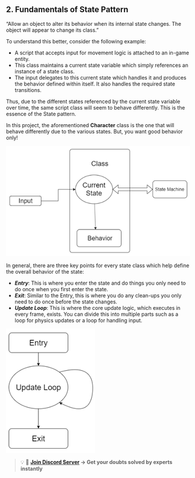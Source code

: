 ## 2. Fundamentals of State Pattern

“Allow an object to alter its behavior when its internal state changes. The object will appear to change its class.”

To understand this better, consider the following example:

- A script that accepts input for movement logic is attached to an in-game entity.
- This class maintains a current state variable which simply references an instance of a state class.
- The input delegates to this current state which handles it and produces the behavior defined within itself. It also handles the required state transitions.

Thus, due to the different states referenced by the current state variable over time, the same script class will seem to behave differently. This is the essence of the State pattern.

In this project, the aforementioned **Character** class is the one that will behave differently due to the various states. But, you want good behavior only!

![](Images/1.png)

In general, there are three key points for every state class which help define the overall behavior of the state:

- ***Entry***: This is where you enter the state and do things you only need to do once when you first enter the state.
- ***Exit***: Similar to the Entry, this is where you do any clean-ups you only need to do once before the state changes.
- ***Update Loop***: This is where the core update logic, which executes in every frame, exists. You can divide this into multiple parts such as a loop for physics updates or a loop for handling input.

![](Images/2.png)


>💡 🚀 **[Join Discord Server](https://discord.gg/J5zDscnzms) → Get your doubts solved by experts instantly**
